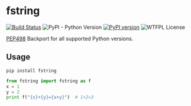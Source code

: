# fstring
[![Build Status](https://travis-ci.org/rinslow/fstring.svg?branch=master)](https://travis-ci.org/rinslow/fstring)
![PyPI - Python Version](https://img.shields.io/pypi/pyversions/fstring.svg)
[![PyPI version](https://badge.fury.io/py/fstring.svg)](https://badge.fury.io/py/fstring)
![WTFPL License](http://www.wtfpl.net/wp-content/uploads/2012/12/wtfpl-badge-1.png "Do what the fuck you want license")


[PEP498](https://www.python.org/dev/peps/pep-0498/) Backport for all supported Python versions.

## Usage
```pip install fstring```

```python
from fstring import fstring as f
x = 1
y = 2
print f("{x}+{y}={x+y}")  # 1+2=3
```

